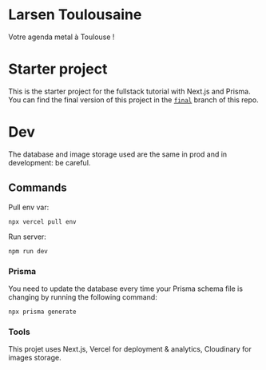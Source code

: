 # Larsen Toulousaine

Votre agenda metal à Toulouse !

# Starter project

This is the starter project for the fullstack tutorial with Next.js and Prisma. You can find the final version of this project in the [`final`](https://github.com/prisma/blogr-nextjs-prisma/tree/final) branch of this repo.

# Dev

The database and image storage used are the same in prod and in development: be careful.

## Commands

Pull env var:

`npx vercel pull env`

Run server:

`npm run dev`

### Prisma

You need to update the database every time your Prisma schema file is changing by running the following command:

`npx prisma generate`

### Tools

This projet uses Next.js, Vercel for deployment & analytics, Cloudinary for images storage.
